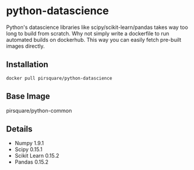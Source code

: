 # python-datascience
Python's datascience libraries like scipy/scikit-learn/pandas takes way too long to build from scratch. Why not simply write a dockerfile to run automated builds on dockerhub. This way you can easily fetch pre-built images directly.

## Installation

    docker pull pirsquare/python-datascience


## Base Image
pirsquare/python-common


## Details
- Numpy 1.9.1
- Scipy 0.15.1
- Scikit Learn 0.15.2
- Pandas 0.15.2

